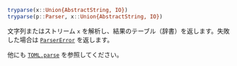 ```julia
tryparse(x::Union{AbstractString, IO})
tryparse(p::Parser, x::Union{AbstractString, IO})
```

文字列またはストリーム `x` を解析し、結果のテーブル（辞書）を返します。失敗した場合は [`ParserError`](@ref) を返します。

他にも [`TOML.parse`](@ref) を参照してください。
